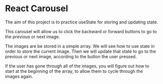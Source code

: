 # React Carousel

The aim of this project is to practice useState for storing and updating state.

This carousel will allow us to click the backward or forward buttons to go to the previous or next image.

The images are be stored in a simple array. We will see how to use state in order to store the current image. Then we will update that state to go to the previous or next image, according to the button the user pressed.

If the user has gone through all of the images, you will figure out how to start at the beginning of the array, to allow them to cycle through the images again.